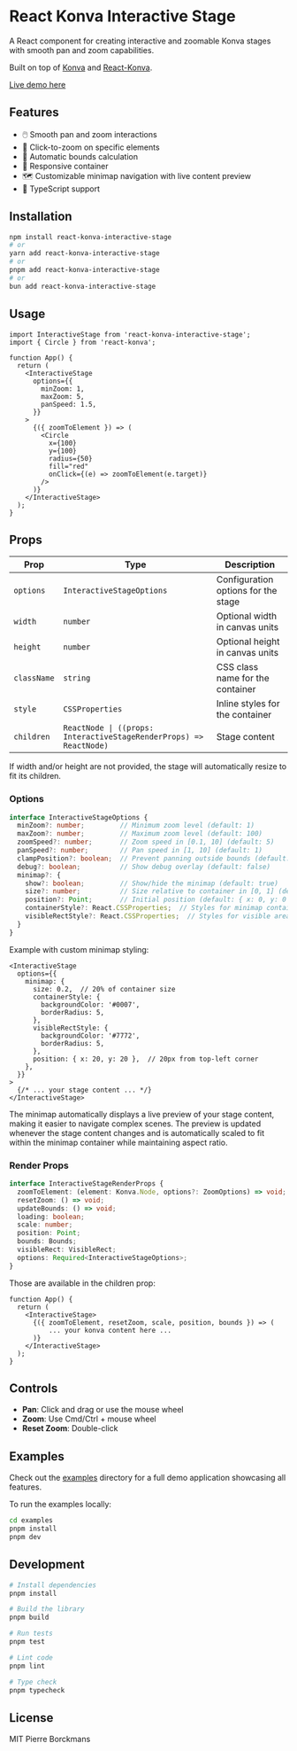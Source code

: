 # React Konva Interactive Stage

A React component for creating interactive and zoomable Konva stages with smooth pan and zoom capabilities.

Built on top of [Konva](https://konvajs.org/) and [React-Konva](https://github.com/konvajs/react-konva).

[Live demo here](https://react-konva-interactive-stage.up.railway.app/)

## Features

- 🖱️ Smooth pan and zoom interactions
- 🎯 Click-to-zoom on specific elements
- 🔄 Automatic bounds calculation
- 📱 Responsive container
- 🗺️ Customizable minimap navigation with live content preview
- 🎯 TypeScript support

## Installation

```bash
npm install react-konva-interactive-stage
# or
yarn add react-konva-interactive-stage
# or
pnpm add react-konva-interactive-stage
# or
bun add react-konva-interactive-stage
```

## Usage

```tsx
import InteractiveStage from 'react-konva-interactive-stage';
import { Circle } from 'react-konva';

function App() {
  return (
    <InteractiveStage
      options={{
        minZoom: 1,
        maxZoom: 5,
        panSpeed: 1.5,
      }}
    >
      {({ zoomToElement }) => (
        <Circle
          x={100}
          y={100}
          radius={50}
          fill="red"
          onClick={(e) => zoomToElement(e.target)}
        />
      )}
    </InteractiveStage>
  );
}
```

## Props

| Prop | Type | Description |
|------|------|-------------|
| `options` | `InteractiveStageOptions` | Configuration options for the stage |
| `width` | `number` | Optional width in canvas units |
| `height` | `number` | Optional height in canvas units |
| `className` | `string` | CSS class name for the container |
| `style` | `CSSProperties` | Inline styles for the container |
| `children` | `ReactNode \| ((props: InteractiveStageRenderProps) => ReactNode)` | Stage content |

If width and/or height are not provided, the stage will automatically resize to fit its children.

### Options

```typescript
interface InteractiveStageOptions {
  minZoom?: number;         // Minimum zoom level (default: 1)
  maxZoom?: number;         // Maximum zoom level (default: 100)
  zoomSpeed?: number;       // Zoom speed in [0.1, 10] (default: 5)
  panSpeed?: number;        // Pan speed in [1, 10] (default: 1)
  clampPosition?: boolean;  // Prevent panning outside bounds (default: true)
  debug?: boolean;          // Show debug overlay (default: false)
  minimap?: {
    show?: boolean;         // Show/hide the minimap (default: true)
    size?: number;          // Size relative to container in [0, 1] (default: 0.15)
    position?: Point;       // Initial position (default: { x: 0, y: 0 })
    containerStyle?: React.CSSProperties;  // Styles for minimap container
    visibleRectStyle?: React.CSSProperties;  // Styles for visible area indicator
  }
}
```

Example with custom minimap styling:

```tsx
<InteractiveStage
  options={{
    minimap: {
      size: 0.2,  // 20% of container size
      containerStyle: {
        backgroundColor: '#0007',
        borderRadius: 5,
      },
      visibleRectStyle: {
        backgroundColor: '#7772',
        borderRadius: 5,
      },
      position: { x: 20, y: 20 },  // 20px from top-left corner
    },
  }}
>
  {/* ... your stage content ... */}
</InteractiveStage>
```

The minimap automatically displays a live preview of your stage content, making it easier to navigate complex scenes. The preview is updated whenever the stage content changes and is automatically scaled to fit within the minimap container while maintaining aspect ratio.

### Render Props

```typescript
interface InteractiveStageRenderProps {
  zoomToElement: (element: Konva.Node, options?: ZoomOptions) => void;
  resetZoom: () => void; 
  updateBounds: () => void;
  loading: boolean;
  scale: number;
  position: Point;
  bounds: Bounds;
  visibleRect: VisibleRect;
  options: Required<InteractiveStageOptions>;
}
```

Those are available in the children prop:
```tsx
function App() {
  return (
    <InteractiveStage>
      {({ zoomToElement, resetZoom, scale, position, bounds }) => (
          ... your konva content here ...
      )}
    </InteractiveStage>
  );
}
```

## Controls

- **Pan**: Click and drag or use the mouse wheel
- **Zoom**: Use Cmd/Ctrl + mouse wheel
- **Reset Zoom**: Double-click

## Examples

Check out the [examples](./examples) directory for a full demo application showcasing all features.

To run the examples locally:

```bash
cd examples
pnpm install
pnpm dev
```

## Development

```bash
# Install dependencies
pnpm install

# Build the library
pnpm build

# Run tests
pnpm test

# Lint code
pnpm lint

# Type check
pnpm typecheck
```



## License

MIT Pierre Borckmans
